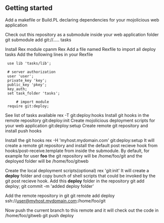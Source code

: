 ## Getting started

Add a makefile or Build.PL declaring dependencies for your mojolicious web application

Check out this repository as a submodule inside your web application folder
    git submodule add git://..... tasks

Install Rex module
    cpanm Rex
Add a file named Rexfile to import all deploy tasks
Add the following lines in your Rexfile
     
     use lib 'tasks/lib';
     
     # server authorization
     user 'user';
     private_key 'key';
     public_key 'pkey';
     key_auth;
     set task_folder 'tasks';

		 # import module
     require git:deploy;

See list of tasks available
     rex -T
     git:deploy:hooks               Install git hooks in the remote repository
     git:deploy:init                Create mojolicious deployment scripts for your web application
     git:deploy:setup               Create remote git repository and install push hooks

Install the git hooks
    rex -H 'myhost.mydomain.com' git:deploy:setup 
  It will create a remote git repository and install the default post recieve hook from
  hooks/post-receive.template from inside the submodule. By default, for example for user
  **foo** the git repository will be 
     /home/foo/git
  and the deployed folder will be
     /home/foo/gitweb

Create the local deployment scripts(optional)
    rex 'git:init'
  It will create a **deploy** folder and copy bunch of shell scripts that could be invoked
  by the git post recieve hook.
  Add this **deploy** folder in the repository
    git add deploy; git commit -m 'added deploy folder'

Add the remote repository in git
   git remote add deploy ssh://user@myhost.mydomain.com:/home/foo/git

Now push the current branch to this remote and it will check out the code in
/home/foo/gitweb
   git push deploy
    

